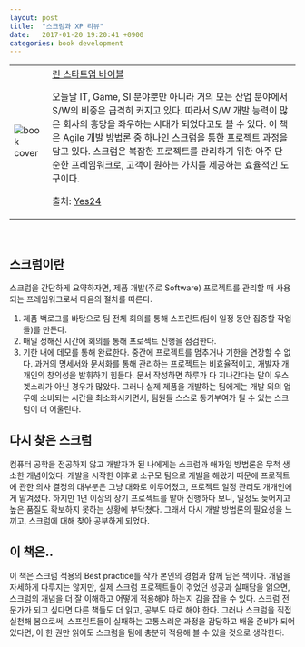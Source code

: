 ```yaml
---
layout: post
title:  "스크럼과 XP 리뷰"
date:   2017-01-20 19:20:41 +0900
categories: book development
---
```


<a name="table">
<table>
  <tbody>
    <tr>
      <td class='image-responsive-170' >
        <img src='http://image.yes24.com/momo/TopCate73/MidCate01/7203980.jpg' alt='book cover' />
      </td>
      <td>
        <a target='\_blank' href='http://www.yes24.com/24/goods/3385532'> 린 스타트업 바이블</a>
        <p class='font-smaller'>오늘날 IT, Game, SI 분야뿐만 아니라 거의 모든 산업 분야에서 S/W의 비중은 급격히 커지고 있다. 따라서 S/W 개발 능력이 많은 회사의 흥망을 좌우하는 시대가 되었다고도 볼 수 있다. 이 책은 Agile 개발 방법론 중 하나인 스크럼을 통한 프로젝트 과정을 담고 있다. 스크럼은 복잡한 프로젝트를 관리하기 위한 아주 단순한 프레임워크로, 고객이 원하는 가치를 제공하는 효율적인 도구이다.</p>
        <p class='font-smaller'>출처: <a target='\_blank' href='http://www.yes24.com/24/goods/3385532'>Yes24</a></p>
      </td>
    </tr>
  </tbody>
</table>
<br>

## 스크럼이란
스크럼을 간단하게 요약하자면, 제품 개발(주로 Software) 프로젝트를 관리할 때 사용되는 프레임워크로써 다음의 절차를 따른다.
1. 제품 백로그를 바탕으로 팀 전체 회의를 통해 스프린트(팀이 일정 동안 집중할 작업들)를 만든다.
2. 매일 정해진 시간에 회의를 통해 프로젝트 진행을 점검한다.
3. 기한 내에 데모를 통해 완료한다. 중간에 프로젝트를 멈추거나 기한을 연장할 수 없다.
과거의 명세서와 문서화를 통해 관리하는 프로젝트는 비효율적이고, 개발자 개개인의 창의성을 발휘하기 힘들다. 문서 작성하면 하루가 다 지나간다는 말이 우스겟소리가 아닌 경우가 많았다. 그러나 실제 제품을 개발하는 팀에게는 개발 외의 업무에 소비되는 시간을 최소화시키면서, 팀원들 스스로 동기부여가 될 수 있는 스크럼이 더 어울린다.

## 다시 찾은 스크럼
컴퓨터 공학을 전공하지 않고 개발자가 된 나에게는 스크럼과 애자일 방법론은 무척 생소한 개념이었다. 개발을 시작한 이후로 소규모 팀으로 개발을 해왔기 때문에 프로젝트에 관한 의사 결정의 대부분은 그냥 대화로 이루어졌고, 프로젝트 일정 관리도 개개인에게 맡겨졌다. 하지만 1년 이상의 장기 프로젝트를 맡아 진행하다 보니, 일정도 늦어지고 높은 품질도 확보하지 못하는 상황에 부닥쳤다. 그래서 다시 개발 방법론의 필요성을 느끼고, 스크럼에 대해 찾아 공부하게 되었다.

## 이 책은..
이 책은 스크럼 적용의 Best practice를 작가 본인의 경험과 함께 담은 책이다. 개념을 자세하게 다루지는 않지만, 실제 스크럼 프로젝트들이 겪었던 성공과 실패담을 읽으면, 스크럼의 개념을 더 잘 이해하고 어떻게 적용해야 하는지 감을 잡을 수 있다. 스크럼 전문가가 되고 싶다면 다른 책들도 더 읽고, 공부도 따로 해야 한다. 그러나 스크럼을 직접 실천해 봄으로써, 스프린트들이 실패하는 고통스러운 과정을 감당하고 배울 준비가 되어있다면, 이 한 권만 읽어도 스크럼을 팀에 충분히 적용해 볼 수 있을 것으로 생각한다.
